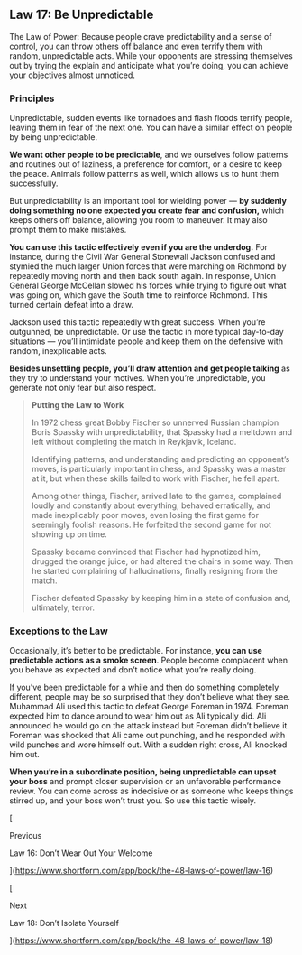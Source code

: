 ## Law 17: Be Unpredictable

The Law of Power: Because people crave predictability and a sense of control, you can throw others off balance and even terrify them with random, unpredictable acts. While your opponents are stressing themselves out by trying the explain and anticipate what you’re doing, you can achieve your objectives almost unnoticed.

### Principles

Unpredictable, sudden events like tornadoes and flash floods terrify people, leaving them in fear of the next one. You can have a similar effect on people by being unpredictable.

**We want other people to be predictable**, and we ourselves follow patterns and routines out of laziness, a preference for comfort, or a desire to keep the peace. Animals follow patterns as well, which allows us to hunt them successfully.

But unpredictability is an important tool for wielding power — **by suddenly doing something no one expected you create fear and confusion,** which keeps others off balance, allowing you room to maneuver. It may also prompt them to make mistakes.

**You can use this tactic effectively even if you are the underdog.** For instance, during the Civil War General Stonewall Jackson confused and stymied the much larger Union forces that were marching on Richmond by repeatedly moving north and then back south again. In response, Union General George McCellan slowed his forces while trying to figure out what was going on, which gave the South time to reinforce Richmond. This turned certain defeat into a draw.

Jackson used this tactic repeatedly with great success. When you’re outgunned, be unpredictable. Or use the tactic in more typical day-to-day situations — you’ll intimidate people and keep them on the defensive with random, inexplicable acts.

**Besides unsettling people, you’ll draw attention and get people talking** as they try to understand your motives. When you’re unpredictable, you generate not only fear but also respect.

> **Putting the Law to Work**
> 
> In 1972 chess great Bobby Fischer so unnerved Russian champion Boris Spassky with unpredictability, that Spassky had a meltdown and left without completing the match in Reykjavik, Iceland.
> 
> Identifying patterns, and understanding and predicting an opponent’s moves, is particularly important in chess, and Spassky was a master at it, but when these skills failed to work with Fischer, he fell apart.
> 
> Among other things, Fischer, arrived late to the games, complained loudly and constantly about everything, behaved erratically, and made inexplicably poor moves, even losing the first game for seemingly foolish reasons. He forfeited the second game for not showing up on time.
> 
> Spassky became convinced that Fischer had hypnotized him, drugged the orange juice, or had altered the chairs in some way. Then he started complaining of hallucinations, finally resigning from the match.
> 
> Fischer defeated Spassky by keeping him in a state of confusion and, ultimately, terror.

### Exceptions to the Law

Occasionally, it’s better to be predictable. For instance, **you can use predictable actions as a smoke screen**. People become complacent when you behave as expected and don’t notice what you’re really doing.

If you’ve been predictable for a while and then do something completely different, people may be so surprised that they don’t believe what they see. Muhammad Ali used this tactic to defeat George Foreman in 1974. Foreman expected him to dance around to wear him out as Ali typically did. Ali announced he would go on the attack instead but Foreman didn’t believe it. Foreman was shocked that Ali came out punching, and he responded with wild punches and wore himself out. With a sudden right cross, Ali knocked him out.

**When you’re in a subordinate position, being unpredictable can upset your boss** and prompt closer supervision or an unfavorable performance review. You can come across as indecisive or as someone who keeps things stirred up, and your boss won’t trust you. So use this tactic wisely.

[

Previous

Law 16: Don’t Wear Out Your Welcome

](https://www.shortform.com/app/book/the-48-laws-of-power/law-16)

[

Next

Law 18: Don’t Isolate Yourself

](https://www.shortform.com/app/book/the-48-laws-of-power/law-18)